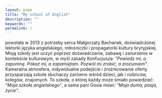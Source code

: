 ```yaml
---
layout: page
title: "My school of English"
description: ""
keywords: ""
permalink: /
---
```

                
powstała w 2013 z potrzeby serca Małgorzaty Bachanek, doświadczonej lektorki 
języka angielskiego, miłośniczki i propagatorki kultury brytyjskiej. Misją 
szkoły jest uczyć poprzez doświadczanie, zabawę i zanurzenie w kontekście 
kulturowym, w myśl zasady Konfucjusza: *"Powiedz mi, a zapomnę. Pokaż mi, a 
zapamiętam. Pozwól mi zrobić, a zrozumiem"*. Kameralna atmosfera, indywidualne 
podejście i zróżnicowanie oferty przysparzają szkole słuchaczy zarówno wśród 
dzieci, jak i rodziców, kolegów, znajomych. To szkoła, o której każdy może 
śmiało powiedzieć: *"Moja szkoła angielskiego"*, a sama pani Gosia mówi: *"Moja 
duma, pasja, życie"*.
